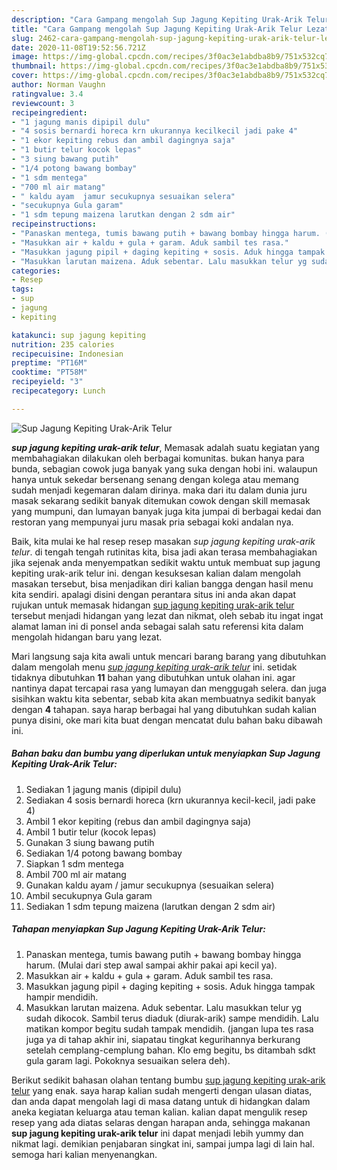 ```yaml
---
description: "Cara Gampang mengolah Sup Jagung Kepiting Urak-Arik Telur Lezat"
title: "Cara Gampang mengolah Sup Jagung Kepiting Urak-Arik Telur Lezat"
slug: 2462-cara-gampang-mengolah-sup-jagung-kepiting-urak-arik-telur-lezat
date: 2020-11-08T19:52:56.721Z
image: https://img-global.cpcdn.com/recipes/3f0ac3e1abdba8b9/751x532cq70/sup-jagung-kepiting-urak-arik-telur-foto-resep-utama.jpg
thumbnail: https://img-global.cpcdn.com/recipes/3f0ac3e1abdba8b9/751x532cq70/sup-jagung-kepiting-urak-arik-telur-foto-resep-utama.jpg
cover: https://img-global.cpcdn.com/recipes/3f0ac3e1abdba8b9/751x532cq70/sup-jagung-kepiting-urak-arik-telur-foto-resep-utama.jpg
author: Norman Vaughn
ratingvalue: 3.4
reviewcount: 3
recipeingredient:
- "1 jagung manis dipipil dulu"
- "4 sosis bernardi horeca krn ukurannya kecilkecil jadi pake 4"
- "1 ekor kepiting rebus dan ambil dagingnya saja"
- "1 butir telur kocok lepas"
- "3 siung bawang putih"
- "1/4 potong bawang bombay"
- "1 sdm mentega"
- "700 ml air matang"
- " kaldu ayam  jamur secukupnya sesuaikan selera"
- "secukupnya Gula garam"
- "1 sdm tepung maizena larutkan dengan 2 sdm air"
recipeinstructions:
- "Panaskan mentega, tumis bawang putih + bawang bombay hingga harum. (Mulai dari step awal sampai akhir pakai api kecil ya)."
- "Masukkan air + kaldu + gula + garam. Aduk sambil tes rasa."
- "Masukkan jagung pipil + daging kepiting + sosis. Aduk hingga tampak hampir mendidih."
- "Masukkan larutan maizena. Aduk sebentar. Lalu masukkan telur yg sudah dikocok. Sambil terus diaduk (diurak-arik) sampe mendidih. Lalu matikan kompor begitu sudah tampak mendidih. (jangan lupa tes rasa juga ya di tahap akhir ini, siapatau tingkat kegurihannya berkurang setelah cemplang-cemplung bahan. Klo emg begitu, bs ditambah sdkt gula garam lagi. Pokoknya sesuaikan selera deh)."
categories:
- Resep
tags:
- sup
- jagung
- kepiting

katakunci: sup jagung kepiting 
nutrition: 235 calories
recipecuisine: Indonesian
preptime: "PT16M"
cooktime: "PT58M"
recipeyield: "3"
recipecategory: Lunch

---
```



![Sup Jagung Kepiting Urak-Arik Telur](https://img-global.cpcdn.com/recipes/3f0ac3e1abdba8b9/751x532cq70/sup-jagung-kepiting-urak-arik-telur-foto-resep-utama.jpg)

<b><i>sup jagung kepiting urak-arik telur</i></b>, Memasak adalah suatu kegiatan yang membahagiakan dilakukan oleh berbagai komunitas. bukan hanya para bunda, sebagian cowok juga banyak yang suka dengan hobi ini. walaupun hanya untuk sekedar bersenang senang dengan kolega atau memang sudah menjadi kegemaran dalam dirinya. maka dari itu dalam dunia juru masak sekarang sedikit banyak ditemukan cowok dengan skill memasak yang mumpuni, dan lumayan banyak juga kita jumpai di berbagai kedai dan restoran yang mempunyai juru masak pria sebagai koki andalan nya.

Baik, kita mulai ke hal resep resep masakan <i>sup jagung kepiting urak-arik telur</i>. di tengah tengah rutinitas kita, bisa jadi akan terasa membahagiakan jika sejenak anda menyempatkan sedikit waktu untuk membuat sup jagung kepiting urak-arik telur ini. dengan kesuksesan kalian dalam mengolah masakan tersebut, bisa menjadikan diri kalian bangga dengan hasil menu kita sendiri. apalagi disini dengan perantara situs ini anda akan dapat rujukan untuk memasak hidangan <u>sup jagung kepiting urak-arik telur</u> tersebut menjadi hidangan yang lezat dan nikmat, oleh sebab itu ingat ingat alamat laman ini di ponsel anda sebagai salah satu referensi kita dalam mengolah hidangan baru yang lezat.




Mari langsung saja kita awali untuk mencari barang barang yang dibutuhkan dalam mengolah menu <u><i>sup jagung kepiting urak-arik telur</i></u> ini. setidak tidaknya dibutuhkan <b>11</b> bahan yang dibutuhkan untuk olahan ini. agar nantinya dapat tercapai rasa yang lumayan dan menggugah selera. dan juga sisihkan waktu kita sebentar, sebab kita akan membuatnya sedikit banyak dengan <b>4</b> tahapan. saya harap berbagai hal yang dibutuhkan sudah kalian punya disini, oke mari kita buat dengan mencatat dulu bahan baku dibawah ini.

<!--inarticleads1-->

##### Bahan baku dan bumbu yang diperlukan untuk menyiapkan Sup Jagung Kepiting Urak-Arik Telur:

1. Sediakan 1 jagung manis (dipipil dulu)
1. Sediakan 4 sosis bernardi horeca (krn ukurannya kecil-kecil, jadi pake 4)
1. Ambil 1 ekor kepiting (rebus dan ambil dagingnya saja)
1. Ambil 1 butir telur (kocok lepas)
1. Gunakan 3 siung bawang putih
1. Sediakan 1/4 potong bawang bombay
1. Siapkan 1 sdm mentega
1. Ambil 700 ml air matang
1. Gunakan  kaldu ayam / jamur secukupnya (sesuaikan selera)
1. Ambil secukupnya Gula garam
1. Sediakan 1 sdm tepung maizena (larutkan dengan 2 sdm air)




<!--inarticleads2-->

##### Tahapan menyiapkan Sup Jagung Kepiting Urak-Arik Telur:

1. Panaskan mentega, tumis bawang putih + bawang bombay hingga harum. (Mulai dari step awal sampai akhir pakai api kecil ya).
1. Masukkan air + kaldu + gula + garam. Aduk sambil tes rasa.
1. Masukkan jagung pipil + daging kepiting + sosis. Aduk hingga tampak hampir mendidih.
1. Masukkan larutan maizena. Aduk sebentar. Lalu masukkan telur yg sudah dikocok. Sambil terus diaduk (diurak-arik) sampe mendidih. Lalu matikan kompor begitu sudah tampak mendidih. (jangan lupa tes rasa juga ya di tahap akhir ini, siapatau tingkat kegurihannya berkurang setelah cemplang-cemplung bahan. Klo emg begitu, bs ditambah sdkt gula garam lagi. Pokoknya sesuaikan selera deh).




Berikut sedikit bahasan olahan tentang bumbu <u>sup jagung kepiting urak-arik telur</u> yang enak. saya harap kalian sudah mengerti dengan ulasan diatas, dan anda dapat mengolah lagi di masa datang untuk di hidangkan dalam aneka kegiatan keluarga atau teman kalian. kalian dapat mengulik resep resep yang ada diatas selaras dengan harapan anda, sehingga makanan <b>sup jagung kepiting urak-arik telur</b> ini dapat menjadi lebih yummy dan nikmat lagi. demikian penjabaran singkat ini, sampai jumpa lagi di lain hal. semoga hari kalian menyenangkan.
